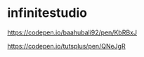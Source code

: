 # infinitestudio

https://codepen.io/baahubali92/pen/KbRBxJ


https://codepen.io/tutsplus/pen/QNeJgR